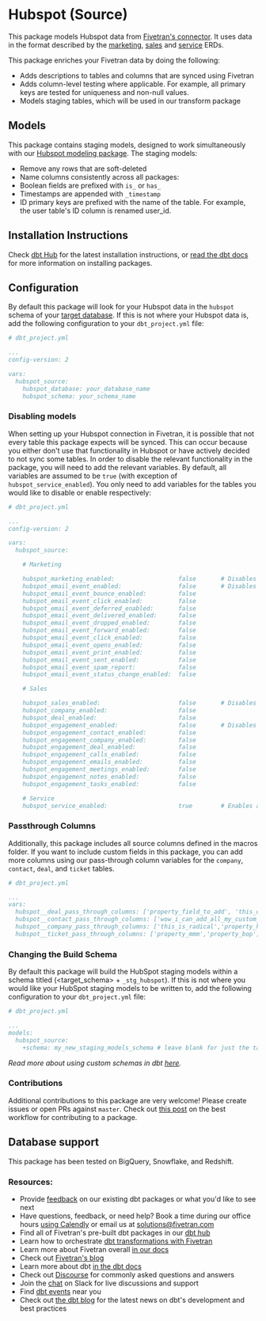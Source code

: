 # Hubspot (Source)

This package models Hubspot data from [Fivetran's connector](https://fivetran.com/docs/applications/hubspot). It uses data in the format described by the [marketing](https://fivetran.com/docs/applications/hubspot#schemainformation), [sales](https://fivetran.com/docs/applications/hubspot#crmandsaleshubschema) and [service](https://fivetran.com/docs/applications/hubspot#servicehubschema) ERDs.

This package enriches your Fivetran data by doing the following:

* Adds descriptions to tables and columns that are synced using Fivetran
* Adds column-level testing where applicable. For example, all primary keys are tested for uniqueness and non-null values.
* Models staging tables, which will be used in our transform package

## Models

This package contains staging models, designed to work simultaneously with our [Hubspot modeling package](https://github.com/fivetran/dbt_hubspot). The staging models:

* Remove any rows that are soft-deleted
* Name columns consistently across all packages:
* Boolean fields are prefixed with `is_` or `has_`
* Timestamps are appended with `_timestamp`
* ID primary keys are prefixed with the name of the table. For example, the user table's ID column is renamed user_id.

## Installation Instructions
Check [dbt Hub](https://hub.getdbt.com/) for the latest installation instructions, or [read the dbt docs](https://docs.getdbt.com/docs/package-management) for more information on installing packages.

## Configuration
By default this package will look for your Hubspot data in the `hubspot` schema of your [target database](https://docs.getdbt.com/docs/running-a-dbt-project/using-the-command-line-interface/configure-your-profile). If this is not where your Hubspot data is, add the following configuration to your `dbt_project.yml` file:

```yml
# dbt_project.yml

...
config-version: 2

vars:
  hubspot_source:
    hubspot_database: your_database_name
    hubspot_schema: your_schema_name
```

### Disabling models

When setting up your Hubspot connection in Fivetran, it is possible that not every table this package expects will be synced. This can occur because you either don't use that functionality in Hubspot or have actively decided to not sync some tables. In order to disable the relevant functionality in the package, you will need to add the relevant variables. By default, all variables are assumed to be `true` (with exception of `hubspot_service_enabled`). You only need to add variables for the tables you would like to disable or enable respectively:

```yml
# dbt_project.yml

...
config-version: 2

vars:
  hubspot_source:

    # Marketing

    hubspot_marketing_enabled:                  false       # Disables all marketing models
    hubspot_email_event_enabled:                false       # Disables all email_event models and functionality
    hubspot_email_event_bounce_enabled:         false
    hubspot_email_event_click_enabled:          false
    hubspot_email_event_deferred_enabled:       false
    hubspot_email_event_delivered_enabled:      false
    hubspot_email_event_dropped_enabled:        false
    hubspot_email_event_forward_enabled:        false
    hubspot_email_event_click_enabled:          false
    hubspot_email_event_opens_enabled:          false
    hubspot_email_event_print_enabled:          false
    hubspot_email_event_sent_enabled:           false
    hubspot_email_event_spam_report:            false
    hubspot_email_event_status_change_enabled:  false

    # Sales

    hubspot_sales_enabled:                      false       # Disables all sales models
    hubspot_company_enabled:                    false
    hubspot_deal_enabled:                       false
    hubspot_engagement_enabled:                 false       # Disables all engagement models and functionality
    hubspot_engagement_contact_enabled:         false
    hubspot_engagement_company_enabled:         false
    hubspot_engagement_deal_enabled:            false
    hubspot_engagement_calls_enabled:           false
    hubspot_engagement_emails_enabled:          false
    hubspot_engagement_meetings_enabled:        false
    hubspot_engagement_notes_enabled:           false
    hubspot_engagement_tasks_enabled:           false

    # Service
    hubspot_service_enabled:                    true        # Enables all service models
```

### Passthrough Columns
Additionally, this package includes all source columns defined in the macros folder. If you want to include custom fields in this package, you can add more columns using our pass-through column variables for the `company`, `contact`, `deal`, and `ticket` tables.

```yml
# dbt_project.yml

...
vars:
  hubspot__deal_pass_through_columns: ['property_field_to_add', 'this_other_customer_field']
  hubspot__contact_pass_through_columns: ['wow_i_can_add_all_my_custom_fields']
  hubspot__company_pass_through_columns: ['this_is_radical','property_hubspot_dbt_field']
  hubspot__ticket_pass_through_columns: ['property_mmm','property_bop']
```

### Changing the Build Schema
By default this package will build the HubSpot staging models within a schema titled (<target_schema> + `_stg_hubspot`). If this is not where you would like your HubSpot staging models to be written to, add the following configuration to your `dbt_project.yml` file:

```yml
# dbt_project.yml

...
models:
  hubspot_source:
    +schema: my_new_staging_models_schema # leave blank for just the target_schema

```

*Read more about using custom schemas in dbt [here](https://docs.getdbt.com/docs/building-a-dbt-project/building-models/using-custom-schemas).*

### Contributions ###

Additional contributions to this package are very welcome! Please create issues
or open PRs against `master`. Check out 
[this post](https://discourse.getdbt.com/t/contributing-to-a-dbt-package/657) 
on the best workflow for contributing to a package.

## Database support
This package has been tested on BigQuery, Snowflake, and Redshift.

### Resources:
- Provide [feedback](https://www.surveymonkey.com/r/DQ7K7WW) on our existing dbt packages or what you'd like to see next
- Have questions, feedback, or need help? Book a time during our office hours [using Calendly](https://calendly.com/fivetran-solutions-team/fivetran-solutions-team-office-hours) or email us at solutions@fivetran.com
- Find all of Fivetran's pre-built dbt packages in our [dbt hub](https://hub.getdbt.com/fivetran/)
- Learn how to orchestrate [dbt transformations with Fivetran](https://fivetran.com/docs/transformations/dbt)
- Learn more about Fivetran overall [in our docs](https://fivetran.com/docs)
- Check out [Fivetran's blog](https://fivetran.com/blog)
- Learn more about dbt [in the dbt docs](https://docs.getdbt.com/docs/introduction)
- Check out [Discourse](https://discourse.getdbt.com/) for commonly asked questions and answers
- Join the [chat](http://slack.getdbt.com/) on Slack for live discussions and support
- Find [dbt events](https://events.getdbt.com) near you
- Check out [the dbt blog](https://blog.getdbt.com/) for the latest news on dbt's development and best practices
